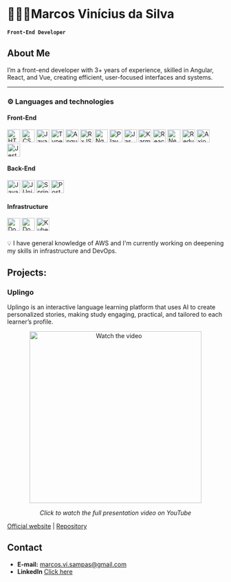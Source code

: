 # 👨🏾‍💻Marcos Vinícius da Silva

**`Front-End Developer`**

## About Me

I’m a front-end developer with 3+ years of experience, skilled in Angular, React, and Vue, creating efficient, user-focused interfaces and systems.

---

### ⚙️ Languages ​​and technologies

<div class="flex flex-col gap-4">
<h4>Front-End</h4>
<div class="flex flex-row gap-4 items-center">
  <img alt="HTML Logo" title="HTML" width="30" src="https://cdn.jsdelivr.net/gh/devicons/devicon@latest/icons/html5/html5-original.svg" />
  <img alt="CSS Logo" title="CSS" width="30" src="https://cdn.jsdelivr.net/gh/devicons/devicon@latest/icons/css3/css3-original.svg" />
  <img alt="JavaScript Logo" title="JavaScript" width="30" src="https://cdn.jsdelivr.net/gh/devicons/devicon@latest/icons/javascript/javascript-original.svg" />
  <img alt="TypeScript Logo" title="TypeScript" width="30" src="https://cdn.jsdelivr.net/gh/devicons/devicon@latest/icons/typescript/typescript-original.svg" />
  <img alt="Angular Logo" title="Angular" width="30" src="https://cdn.jsdelivr.net/gh/devicons/devicon@latest/icons/angular/angular-original.svg" />
  <img alt="RxJS Logo" title="RxJS" width="30" src="https://cdn.jsdelivr.net/gh/devicons/devicon@latest/icons/rxjs/rxjs-original.svg" />
  <img alt="NgRx Logo" title="NgRx" width="30" src="https://cdn.jsdelivr.net/gh/devicons/devicon@latest/icons/ngrx/ngrx-original.svg" />
  <img alt="Playwright Logo" title="Playwright" width="30" src="https://cdn.jsdelivr.net/gh/devicons/devicon@latest/icons/playwright/playwright-original.svg" />
  <img alt="Jasmine Logo" title="Jasmine" width="30" src="https://cdn.jsdelivr.net/gh/devicons/devicon@latest/icons/jasmine/jasmine-original.svg" />
  <img alt="Karma Logo" title="Karma" width="30" src="https://cdn.jsdelivr.net/gh/devicons/devicon@latest/icons/karma/karma-original.svg" />
  <img alt="React Logo" title="React" width="30" src="https://cdn.jsdelivr.net/gh/devicons/devicon@latest/icons/react/react-original.svg" />  
  <img alt="Next Logo" title="Next" width="30" src="https://cdn.jsdelivr.net/gh/devicons/devicon@latest/icons/nextjs/nextjs-original.svg" />  
  <img alt="Redux Logo" title="Redux" width="30" src="https://cdn.jsdelivr.net/gh/devicons/devicon@latest/icons/redux/redux-original.svg" />  
  <img alt="Axios Logo" title="Axios" width="30" src="https://cdn.jsdelivr.net/gh/devicons/devicon@latest/icons/axios/axios-plain-wordmark.svg" />  
  <img alt="Jest Logo" title="Jest" width="30" src="https://cdn.jsdelivr.net/gh/devicons/devicon@latest/icons/jest/jest-plain.svg" />  
</div>
<h4>Back-End</h4>
<div class="flex flex-row gap-4 items-center">
  <img alt="Java Logo" title="Java" width="30" src="https://cdn.jsdelivr.net/gh/devicons/devicon@latest/icons/java/java-original.svg" />    
  <img alt="JUnit Logo" title="JUnit" width="30" src="https://cdn.jsdelivr.net/gh/devicons/devicon@latest/icons/junit/junit-original-wordmark.svg" />    
  <img alt="Spring Logo" title="Spring Framework" width="30" src="https://cdn.jsdelivr.net/gh/devicons/devicon@latest/icons/spring/spring-original.svg" />    
  <img alt="PostgreSQL Logo" title="PostgreSQL" width="30" src="https://cdn.jsdelivr.net/gh/devicons/devicon@latest/icons/postgresql/postgresql-original.svg" />
</div>
<h4>Infrastructure</h4>
<div class="flex flex-row gap-4 items-center">
  <img alt="Docker Logo" title="Docker" width="30" src="https://cdn.jsdelivr.net/gh/devicons/devicon@latest/icons/docker/docker-plain-wordmark.svg" />  
  <img alt="Docker Compose Logo" title="Docker Compose" width="30" src="https://salsa.debian.org/docker-compose-team/docker-compose/-/avatar" />  
  <img alt="Kubernetes Logo" title="Kubernetes" width="30" src="https://cdn.jsdelivr.net/gh/devicons/devicon@latest/icons/kubernetes/kubernetes-original.svg" />  
</div>
<br />
💡 I have general knowledge of AWS and I'm currently working on deepening my skills in infrastructure and DevOps.
</div>

## **Projects:**
### Uplingo

Uplingo is an interactive language learning platform that uses AI to create personalized stories, making study engaging, practical, and tailored to each learner’s profile.

<p align="center">
  <a href="https://youtu.be/LUQ8-kdwiQs?si=cn_Y9tPbIfkQMZ_F" target="_blank">
    <img src="https://img.youtube.com/vi/LUQ8-kdwiQs/0.jpg" alt="Watch the video" width="400"/>
  </a>
</p>
<p align="center"><em>Click to watch the full presentation video on YouTube</em></p>

<a href="https://marcozvs.github.io/UplingoPublicPage/" target="_blank">Official website</a> | <a href="https://github.com/Marcozvs/Uplingo" target="_blank">Repository</a>

## Contact

- **E-mail:** marcos.vi.sampas@gmail.com
- **LinkedIn** [Click here](https://www.linkedin.com/in/marcozviniciusdasilva/)
